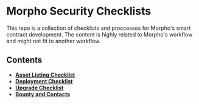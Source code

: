 # Morpho Security Checklists

This repo is a collection of checklists and proccesses for Morpho's smart contract development. The content is highly related to Morpho's workflow and might not fit to another workflow.

## Contents

- **[Asset Listing Checklist](./asset-listing-checklist.md)**
- **[Deployment Checklist](./deployment-checklist.md)**
- **[Upgrade Checklist](./upgrade-checklist.md)**
- **[Bounty and Contacts](./upgrade-checklist.md)**
